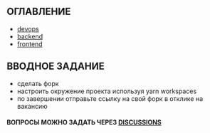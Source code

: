 ## ОГЛАВЛЕНИЕ
- [devops](https://github.com/atls-academy/test/tree/master/devops)
- [backend](https://github.com/atls-academy/test/tree/master/backend)
- [frontend](https://github.com/atls-academy/test/tree/master/frontend) 

## ВВОДНОЕ ЗАДАНИЕ

- сделать форк
- настроить окружение проекта используя yarn workspaces
- по завершении отправьте ссылку на свой форк в отклике на вакансию

#### ВОПРОСЫ МОЖНО ЗАДАТЬ ЧЕРЕЗ [DISCUSSIONS](https://github.com/atls-academy/test/discussions/new)
